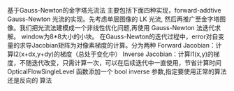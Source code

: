 基于Gauss-Newton的金字塔光流法
主要包括下面四种实现，forward-addtive Gauss-Newton 光流的实现。先考虑单层图像的 LK 光流,
然后再推广至金字塔图像。我们把光流法建模成一个非线性优化问题,再使用 Gauss-Newton 法迭代求解。
window为8*8大小的小块。
在Gauss-Newton的迭代过程中，error对自变量的求导Jacobian矩阵为对像素梯度的计算。分为两种
Forward Jacobian：计算I2(x+dx,y+dy)的梯度（总处于变化中）
Inverse Jacobian：计算I1(x,y)的梯度，不随迭代改变，只需计算一次，可以在后续迭代中一直使用，节省计算时间
OpticalFlowSingleLevel 函数添加一个 bool inverse 参数,指定要使用正常的算法还是反向的
算法

